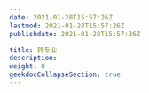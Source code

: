 ```yaml
---
date: 2021-01-28T15:57:26Z
lastmod: 2021-01-28T15:57:26Z
publishdate: 2021-01-28T15:57:26Z

title: 转专业
description: 
weight: 8
geekdocCollapseSection: true
---
```

